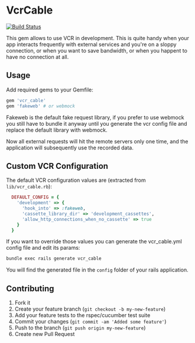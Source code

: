 # VcrCable

[![Build Status](https://secure.travis-ci.org/spaghetticode/vcr_cable.png)](http://travis-ci.org/spaghetticode/vcr_cable)

This gem allows to use VCR in development. This is quite handy when your app
interacts frequently with external services and you're on a sloppy connection,
or when you want to save bandwidth, or when you happent to have no connection
at all.


## Usage

Add required gems to your Gemfile:

```ruby
gem 'vcr_cable'
gem 'fakeweb' # or webmock
```

Fakeweb is the default fake request library, if you prefer to use webmock you still have to bundle it anyway until you generate the vcr config file and replace the default library with webmock.

Now all external requests will hit the remote servers only one time, and the
application will subsequently use the recorded data.


## Custom VCR Configuration

The default VCR configuration values are (extracted from ```lib/vcr_cable.rb```):

```ruby
  DEFAULT_CONFIG = {
    'development' => {
      'hook_into' => :fakeweb,
      'cassette_library_dir' => 'development_cassettes',
      'allow_http_connections_when_no_cassette' => true
    }
  }
```

If you want to override those values you can generate the vcr_cable.yml config
file and edit its params:

```bash
bundle exec rails generate vcr_cable
```

You will find the generated file in the ```config``` folder of your rails
application.

## Contributing

1. Fork it
2. Create your feature branch (`git checkout -b my-new-feature`)
3. Add your feature tests to the rspec/cucumber test suite
4. Commit your changes (`git commit -am 'Added some feature'`)
5. Push to the branch (`git push origin my-new-feature`)
6. Create new Pull Request
